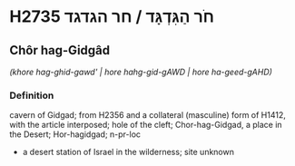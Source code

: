 # H2735 חֹר הַגִּדְגָּד / חר הגדגד

## Chôr hag-Gidgâd

_(khore hag-ghid-gawd' | hore hahg-gid-ɡAWD | hore ha-ɡeed-ɡAHD)_

### Definition

cavern of Gidgad; from H2356 and a collateral (masculine) form of H1412, with the article interposed; hole of the cleft; Chor-hag-Gidgad, a place in the Desert; Hor-hagidgad; n-pr-loc

- a desert station of Israel in the wilderness; site unknown
